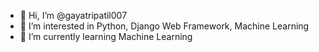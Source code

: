 - 👋 Hi, I’m @gayatripatil007
- 👀 I’m interested in Python, Django Web Framework, Machine Learning
- 🌱 I’m currently learning Machine Learning


<!---
gayatripatil007/gayatripatil007 is a ✨ special ✨ repository because its `README.md` (this file) appears on your GitHub profile.
You can click the Preview link to take a look at your changes.
--->
